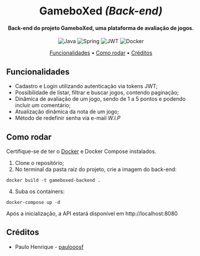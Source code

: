<h1 align="center">GameboXed <i>(Back-end)</i></h1>
<h4 align="center">Back-end do projeto GameboXed, uma plataforma de avaliação de jogos.</h4>
<p align="center">
  <img alt="Java" src="https://img.shields.io/badge/JAVA-%23f89820?style=for-the-badge&logo=openjdk&logoColor=f89820&labelColor=%23000000">
  <img alt="Spring" src="https://img.shields.io/badge/SPRING-%236DB33F?style=for-the-badge&logo=spring&logoColor=%236DB33F&labelColor=black">
  <img alt="JWT" src="https://img.shields.io/badge/jwt-000000?style=for-the-badge&logo=jsonwebtokens&labelColor=000000">
  <img alt="Docker" src="https://img.shields.io/badge/docker-%232496ED?style=for-the-badge&logo=docker&logoColor=%232496ED&labelColor=black">
</p>
<p align="center">
  <a href="#funcionalidades">Funcionalidades</a> •
  <a href="#como-rodar">Como rodar</a> •
  <a href="#créditos">Créditos</a>
</p>

## Funcionalidades
- Cadastro e Login utilizando autenticação via tokens JWT;
- Possibilidade de listar, filtrar e buscar jogos, contendo paginação;
- Dinâmica de avaliação de um jogo, sendo de 1 a 5 pontos e podendo incluir um comentário;
- Atualização dinâmica da nota de um jogo;
- Método de redefinir senha via e-mail _W.I.P_
## Como rodar
Certifique-se de ter o [Docker](https://docs.docker.com/get-started/get-docker/) e Docker Compose instalados.
1. Clone o repositório;
2. No terminal da pasta raiz do projeto, crie a imagem do back-end:
```
docker build -t gameboxed-backend .
```
4. Suba os containers:
```
docker-compose up -d
```
Após a inicialização, a API estará disponível em http://localhost:8080
## Créditos
- Paulo Henrique - [paulooosf](http://github.com/paulooosf)
